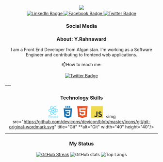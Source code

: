 

<!--
**yasinrahnaward/yasinrahnaward** is a ✨ _special_ ✨ repository because its `README.md` (this file) appears on your GitHub profile.

Here are some ideas to get you started:

- 🔭 I’m currently working on ...
- 🌱 I’m currently learning ...
- 👯 I’m looking to collaborate on ...
- 🤔 I’m looking for help with ...
- 💬 Ask me about ...
- 📫 How to reach me: ...
- 😄 Pronouns: ...
- ⚡ Fun fact: ...


- 🌱 I’m currently learning ...
- 👯 I’m looking to collaborate on ...
- 🤔 I’m looking for help with ...

- 📫 How to reach me: ...

![Yasin Rahnaward github stats](https://github-readme-stats.vercel.app/api?username=yasinrahnaward&show_icons=true&hide_border=true)
-->
<div id="header" align="center">
  <img src="https://media.giphy.com/media/17b875GGvV9m9sLmNc/giphy.gif" width="100"/>
</div>

<div id="badges" align="center">
  <a href="www.linkedin.com/in/yasin-rahnaward-b7bbb9234">
    <img src="https://img.shields.io/badge/LinkedIn-blue?style=for-the-badge&logo=linkedin&logoColor=white" alt="LinkedIn Badge"/>
  </a>
  <a href="shasa Doweeda">
    <img src="https://img.shields.io/badge/facebook-red?style=for-the-badge&logo=facebook&logoColor=white" alt="Facebook Badge"/>
  </a>
  <a href="https://twitter.com/YRahnaward110">
    <img src="https://img.shields.io/badge/Twitter-blue?style=for-the-badge&logo=twitter&logoColor=white" alt="Twitter Badge"/>
  </a>
  <h3>Social Media</h3>
   <h3>About: Y.Rahnaward</h3>
</div>

<div align="center" >
I am a Front End Developer from Afganistan. I’m working as a Software Engineer and contributing to frontend web applications.

 :mailbox:How to reach me: <div id="badges" >
  <a href="https://twitter.com/YRahnaward110">
    <img src="https://img.shields.io/badge/Twitter-blue?style=for-the-badge&logo=twitter&logoColor=white" alt="Twitter Badge"/>
  </a>
</div>
</div>
---
<div align="center">
<h3>Technology Skills</h3>

  <img src="https://github.com/devicons/devicon/blob/master/icons/react/react-original-wordmark.svg" title="React" alt="React" width="40" height="40"/>&nbsp;
  <img src="https://github.com/devicons/devicon/blob/master/icons/css3/css3-plain-wordmark.svg"  title="CSS3" alt="CSS" width="40" height="40"/>&nbsp;
  <img src="https://github.com/devicons/devicon/blob/master/icons/html5/html5-original.svg" title="HTML5" alt="HTML" width="40" height="40"/>&nbsp;
  <img src="https://github.com/devicons/devicon/blob/master/icons/javascript/javascript-original.svg" title="JavaScript" alt="JavaScript" width="40" height="40"/>&nbsp;
  <img src="https://github.com/devicons/devicon/blob/master/icons/git/git-original-wordmark.svg" title="Git" **alt="Git" width="40" height="40"/>
</div>

---
<div align="center">
  <h3>My Status</h3>

[![GitHub Streak](http://github-readme-streak-stats.herokuapp.com?user=yasinrahnaward&theme=dark&hide_border=true)](https://git.io/streak-stats)
![GitHub stats](https://github-readme-stats.vercel.app/api?username=yasinrahnaward&show_icons=true&theme=tokyonight)
![Top Langs](https://github-readme-stats.vercel.app/api/top-langs/?username=yasinrahnaward&theme=tokyonight)
</div>
